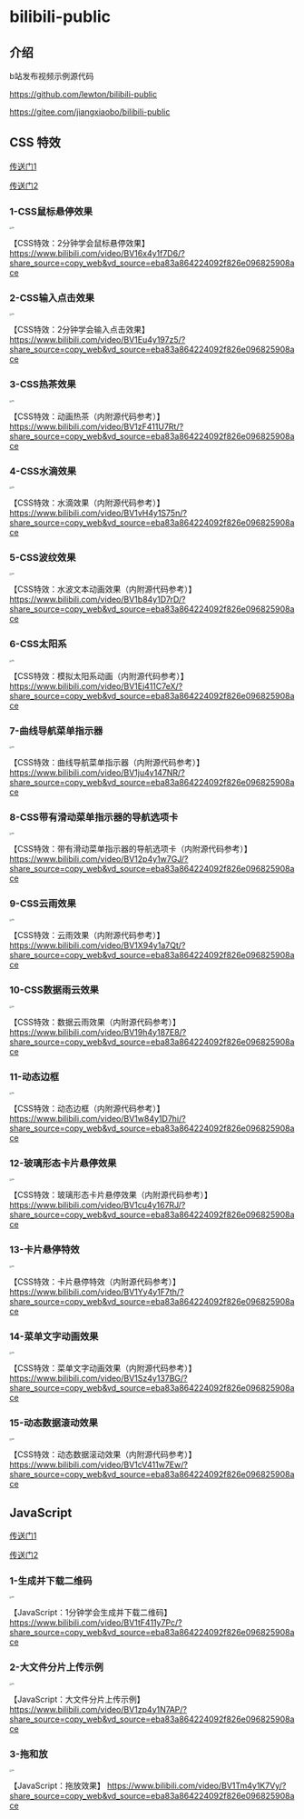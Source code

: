 # bilibili-public

## 介绍

b站发布视频示例源代码

https://github.com/lewton/bilibili-public

https://gitee.com/jiangxiaobo/bilibili-public

## CSS 特效

[传送门1](https://github.com/lewton/bilibili-public/tree/main/CSS特效)

[传送门2](https://gitee.com/jiangxiaobo/bilibili-public/tree/master/CSS特效)

### 1-CSS鼠标悬停效果

<img src="./assets/images/2a2404aa7b0c4341936b390afcbb711bf5d7f9d3.jpg" alt="Alt" style="zoom:25%;" />

【CSS特效：2分钟学会鼠标悬停效果】 https://www.bilibili.com/video/BV16x4y1f7D6/?share_source=copy_web&vd_source=eba83a864224092f826e096825908ace

### 2-CSS输入点击效果

<img src="./assets/images/fd3746007c1469e9adef37ab76ac24910422888f.jpg" alt="Alt" style="zoom:25%;" />

【CSS特效：2分钟学会输入点击效果】 https://www.bilibili.com/video/BV1Eu4y197z5/?share_source=copy_web&vd_source=eba83a864224092f826e096825908ace

### 3-CSS热茶效果

<img src="./assets/images/43f8432410b0834a0bdfcd05151688bcbf5eb1dc.jpg" alt="Alt" style="zoom:25%;" />

【CSS特效：动画热茶（内附源代码参考）】 https://www.bilibili.com/video/BV1zF411U7Rt/?share_source=copy_web&vd_source=eba83a864224092f826e096825908ace

### 4-CSS水滴效果

<img src="./assets/images/84f3eb61babeb16156b086071558fb74cf773477.jpg" alt="Alt" style="zoom:25%;" />

【CSS特效：水滴效果（内附源代码参考）】 https://www.bilibili.com/video/BV1vH4y1S75n/?share_source=copy_web&vd_source=eba83a864224092f826e096825908ace

### 5-CSS波纹效果

<img src="./assets/images/785dc5cf6317bd099e6fbcc4c1b1887e6364b90e.jpg" alt="Alt" style="zoom:25%;" />

【CSS特效：水波文本动画效果（内附源代码参考）】 https://www.bilibili.com/video/BV1b84y1D7rD/?share_source=copy_web&vd_source=eba83a864224092f826e096825908ace

### 6-CSS太阳系

<img src="./assets/images/16f3be3a7487350c3a67ce08a8158b5fbdf4bb2f.jpg" alt="Alt" style="zoom:25%;" />

【CSS特效：模拟太阳系动画（内附源代码参考）】 https://www.bilibili.com/video/BV1Ej411C7eX/?share_source=copy_web&vd_source=eba83a864224092f826e096825908ace

### 7-曲线导航菜单指示器

<img src="./assets/images/7ccb62959c588a7d084faff11d21500edbe11c36.jpg" alt="Alt" style="zoom:25%;" />

【CSS特效：曲线导航菜单指示器（内附源代码参考）】 https://www.bilibili.com/video/BV1ju4y147NR/?share_source=copy_web&vd_source=eba83a864224092f826e096825908ace

### 8-CSS带有滑动菜单指示器的导航选项卡

<img src="./assets/images/688b8f56350c470aa85f5da08b1ed37e67dd9ddb.jpg" alt="Alt" style="zoom:25%;" />

【CSS特效：带有滑动菜单指示器的导航选项卡（内附源代码参考）】 https://www.bilibili.com/video/BV12p4y1w7GJ/?share_source=copy_web&vd_source=eba83a864224092f826e096825908ace

### 9-CSS云雨效果

<img src="./assets/images/96a92bba395db7416e7368b6ec792886945dfe33.jpg" alt="Alt" style="zoom:25%;" />

【CSS特效：云雨效果（内附源代码参考）】 https://www.bilibili.com/video/BV1X94y1a7Qt/?share_source=copy_web&vd_source=eba83a864224092f826e096825908ace

### 10-CSS数据雨云效果

<img src="./assets/images/7773d2b6f9a20086119dcde2ad1974dc072ac3d4.jpg" alt="Alt" style="zoom:25%;" />

【CSS特效：数据云雨效果（内附源代码参考）】 https://www.bilibili.com/video/BV19h4y187E8/?share_source=copy_web&vd_source=eba83a864224092f826e096825908ace

### 11-动态边框

<img src="./assets/images/ed7ab38ec63cc9bf11f2ebf4b1a9e081bf8371fa.jpg" alt="Alt" style="zoom:25%;" />

【CSS特效：动态边框（内附源代码参考）】 https://www.bilibili.com/video/BV1w84y1D7hi/?share_source=copy_web&vd_source=eba83a864224092f826e096825908ace

### 12-玻璃形态卡片悬停效果

<img src="./assets/images/34a0cee9c38002fac999bb65ed8b045809dc39b7.jpg" alt="Alt" style="zoom:25%;" />

【CSS特效：玻璃形态卡片悬停效果（内附源代码参考）】 https://www.bilibili.com/video/BV1cu4y167RJ/?share_source=copy_web&vd_source=eba83a864224092f826e096825908ace

### 13-卡片悬停特效

<img src="./assets/images/2d2ce84454f45bf9c76f83a66cd2d7127270d45d.jpg" alt="Alt" style="zoom:25%;" />

【CSS特效：卡片悬停特效（内附源代码参考）】 https://www.bilibili.com/video/BV1Yy4y1F7th/?share_source=copy_web&vd_source=eba83a864224092f826e096825908ace

### 14-菜单文字动画效果

<img src="./assets/images/73a9a8ce7e63ca6136241a59d1011102181ef0ea.jpg" alt="Alt" style="zoom:25%;" />

【CSS特效：菜单文字动画效果（内附源代码参考）】 https://www.bilibili.com/video/BV1Sz4y137BG/?share_source=copy_web&vd_source=eba83a864224092f826e096825908ace

### 15-动态数据滚动效果

<img src="./assets/images/53ba6ccf345b4b26e38bd248755efedb146afedb.jpg" alt="Alt" style="zoom:25%;" />

【CSS特效：动态数据滚动效果（内附源代码参考）】 https://www.bilibili.com/video/BV1cV411w7Ew/?share_source=copy_web&vd_source=eba83a864224092f826e096825908ace

## JavaScript

[传送门1](https://github.com/lewton/bilibili-public/tree/main/JavaScript)

[传送门2](https://gitee.com/jiangxiaobo/bilibili-public/tree/master/JavaScript)

### 1-生成并下载二维码

<img src="./assets/images/23ee0470522df71ebd94161c9286298a2932969e.jpg" alt="Alt" style="zoom:25%;" />

【JavaScript：1分钟学会生成并下载二维码】 https://www.bilibili.com/video/BV1tF411y7Pc/?share_source=copy_web&vd_source=eba83a864224092f826e096825908ace

### 2-大文件分片上传示例

<img src="./assets/images/d1f27abcd8586153597a0366c762d0ceaafaa018.jpg" alt="Alt" style="zoom:25%;" />

【JavaScript：大文件分片上传示例】 https://www.bilibili.com/video/BV1zp4y1N7AP/?share_source=copy_web&vd_source=eba83a864224092f826e096825908ace

### 3-拖和放

<img src="./assets/images/47856ca0c6ded99886ee71bfcd698629b3ba5f86.jpg" alt="Alt" style="zoom:25%;" />

【JavaScript：拖放效果】 https://www.bilibili.com/video/BV1Tm4y1K7Vy/?share_source=copy_web&vd_source=eba83a864224092f826e096825908ace
